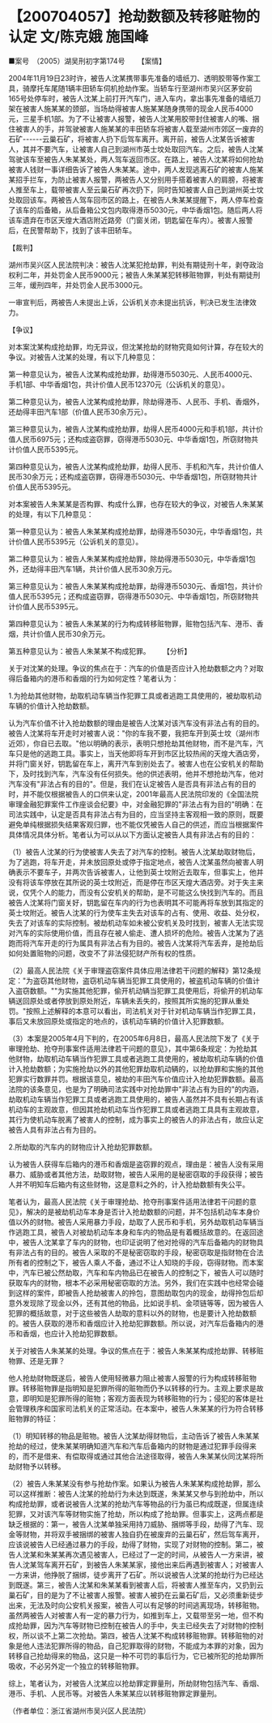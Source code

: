 # 【200704057】抢劫数额及转移赃物的认定 文/陈克娥 施国峰

■案号　（2005）湖吴刑初字第174号 　　【案情】

2004年11月19日23时许，被告人沈某携带事先准备的墙纸刀、透明胶带等作案工具，骑摩托车尾随1辆丰田轿车伺机抢劫作案。当轿车行至湖州市吴兴区茅安前165号处停车时，被告人沈某上前打开汽车门，进入车内，拿出事先准备的墙纸刀架在被害人施某某的颈部，当场劫得被害人施某某随身携带的现金人民币4000元，三星手机1部。为了不让被害人报警，被告人沈某用胶带封住被害人的嘴、捆住被害人的手，并驾驶被害人施某某的丰田轿车将被害人载至湖州市郊区一废弃的石矿------云巢石矿，将被害人扔下后驾车离开。离开前，被告人沈某告诉被害人，其并不要汽车，让被害人自己到湖州市英士坟处取回汽车。之后，被告人沈某驾驶该车至被告人朱某某处，两人驾车返回市区。在路上，被告人沈某将如何抢劫被害人钱财一事详细告诉了被告人朱某某。途中，两人发现逃离石矿的被害人施某某招手拦车，为防止被害人报警，两被告人又分别用手搭着被害人的肩膀，将被害人推至车上，载带被害人至云巢石矿再次扔下，同时告知被害人自己到湖州英士坟处取回该车。两被告人驾车回市区的路上，在被告人朱某某提醒下，两人停车检查了该车的后备箱，从后备箱公文包内取得港币5030元，中华香烟1包。随后两人将该车遗弃在市区天煌大酒店附近路旁（门窗关闭，钥匙留在车内）。被害人报警后，在民警帮助下，找到了该丰田轿车。

【裁判】

湖州市吴兴区人民法院判决：被告人沈某犯抢劫罪，判处有期徒刑十年，剥夺政治权利二年，并处罚金人民币9000元；被告人朱某某犯转移赃物罪，判处有期徒刑三年，缓刑四年，并处罚金人民币3000元。

一审宣判后，两被告人未提出上诉，公诉机关亦未提出抗诉，判决已发生法律效力。

【争议】

对本案沈某构成抢劫罪，均无异议，但沈某抢劫的财物究竟如何计算，存在较大的争议。对被告人沈某的处理，有以下几种意见：

第一种意见认为，被告人沈某构成抢劫罪，劫得港币5030元、人民币4000元、手机1部、中华香烟1包，共计价值人民币12370元（公诉机关的意见）。

第二种意见认为，被告人沈某构成抢劫罪，除劫得港币、人民币、手机、香烟外，还劫得丰田汽车1部（价值人民币30余万元）。

第三种意见认为，被告人沈某构成抢劫罪，劫得人民币4000元和手机1部，共计价值人民币6975元；还构成盗窃罪，窃得港币5030元、中华香烟1包，所窃财物共计价值人民币5395元。

第四种意见认为，被告人沈某构成抢劫罪，劫得人民币、手机和汽车，共计价值人民币30余万元；还构成盗窃罪，窃得港币5030元、中华香烟1包，所窃财物共计价值人民币5395元。

对本案被告人朱某某是否构罪、构成什么罪，也存在较大的争议，对被告人朱某某的处理，有以下几种意见：

第一种意见认为：被告人朱某某构成抢劫罪，劫得港币5030元，中华香烟1包，共计价值人民币5395元（公诉机关的意见）。

第二种意见认为：被告人朱某某构成抢劫罪，除劫得港币5030元，中华香烟1包外，还劫得丰田汽车1辆，共计价值人民币30余万元。

第三种意见认为：被告人朱某某构成抢劫罪，劫得港币5030元、香烟1包，共计价值人民币5395元；还构成盗窃罪，窃得港币5030元、中华香烟1包，所窃财物共计价值人民币5395元。

第四种意见认为：被告人朱某某的行为构成转移赃物罪，赃物包括汽车、港币、香烟，共计价值人民币30余万元。

第五种意见认为：被告人朱某某不构成犯罪。 　　【分析】

关于对沈某的处理。争议的焦点在于：汽车的价值是否应计入抢劫数额之内？对取得后备箱内的港币和香烟的行为如何定性？笔者认为：

1.为抢劫其他财物，劫取机动车辆当作犯罪工具或者逃跑工具使用的，被劫取机动车辆的价值计入抢劫数额。

认为汽车价值不计入抢劫数额的理由是被告人沈某对该汽车没有非法占有的目的。被告人沈某将车开走时对被害人说："你的车我不要，我把车开到英士坟（湖州市近郊），你自已去取。"他以明确的表示，表明只想抢劫其他财物，而不是汽车，汽车只是他的逃跑工具。事实上，当天他即将车开到市区比较热闹的天煌大酒店旁，并将门窗关好，钥匙留在车上，离开汽车到别处去了。被害人也在公安机关的帮助下，及时找到汽车，汽车没有任何损失。他的供述表明，他并不想抢劫汽车，他对汽车没有"非法占有的目的"。但是，我们在认定被告人是否具有非法占有的目的时，并不能仅根据被告人的口供来认定，2001年最高人民法院印发的《全国法院审理金融犯罪案件工作座谈会纪要》中，对金融犯罪的"非法占有为目的"明确：在司法实践中，认定是否具有非法占有为目的，应当坚持主客观相一致的原则，既要避免单纯根据损失结果客观归罪，也不能仅凭被告人自己的供述，而应当根据案件具体情况具体分析。笔者认为可以从以下方面认定被告人具有非法占有的目的：

（1）被告人沈某的行为使被害人失去了对汽车的控制。被告人沈某劫取财物后，为了逃跑，将车开走，并未放回原处或停于指定地点，被告人沈某虽然向被害人明确表示不要车子，并两次告诉被害人，让他到英士坟附近去取车，但事实上，他并没有将该车停放在其所说的英士坟附近，而是停在市区天煌大酒店旁。对于失主来说，仅凭个人的能力，而没有公安机关的帮助，是不可能这么快找到汽车的。而且被告人沈某将门窗关好，钥匙留在车内的行为也表明其不可能再将车放到其指定的英士坟附近。被告人沈某的行为使车主失去对该车的占有、使用、收益、处分权，失去了对该车的实际控制。被劫机动车如未被公安机关及时找到，被害人无法实现对汽车的实际使用价值，而且存在被人偷走、遭人损坏的危险。被告人沈某为了逃跑而将汽车开走的行为属具有非法占有为目的。被告人沈某将汽车丢弃，是抢劫后如何处置赃物的问题，改变不了非法侵犯财产所有权的性质。

（2）最高人民法院《关于审理盗窃案件具体应用法律若干问题的解释》第12条规定："为盗窃其他财物，盗窃机动车辆当犯罪工具使用的，被盗机动车辆的价值计入盗窃数额。""为实施其他犯罪，偷开机动辆当犯罪工具使用后，将偷开的机动车辆送回原处或者停放到原处附近，车辆未丢失的，按照其所实施的犯罪从重处罚。"按照上述解释的本意可以看出，司法机关对于针对机动车辆当作犯罪工具，事后又未放回原处或指定的地点的，该机动车辆的价值计入犯罪数额。

（3）本案是2005年4月下判的，在2005年6月8日，最高人民法院下发了《关于审理抢劫、抢夺刑事案件适用法律若干问题的意见》，其中第6条规定：为抢劫其他财物，劫取机动车辆当作犯罪工具或者逃跑工具使用的，被劫取机动车辆的价值计入抢劫数额；为实施抢劫以外的其他犯罪劫取机动辆的，以抢劫罪和实施的其他犯罪实行数罪并罚。根据该意见，被劫的丰田汽车价值应计入抢劫犯罪数额。最高法院的该条意见，也是为了明确司法实践中对抢劫罪中"非法占有为目的"的内涵，劫取机动车辆当作犯罪工具或者逃跑工具使用的，被告人虽然并不具有长期占有该机动车的主观故意，但因其抢劫机动车当作犯罪工具或者逃跑工具具有主观故意，其行为使机动车脱离了被害人的控制，成为事实上的被告人的非法占有，故应认定被告人具有非法占有为目的。

2.所劫取的汽车内的财物应计入抢劫犯罪数额。

认为被告人获得车后箱内的港币和香烟是盗窃罪的观点，理由是：被告人没有采用暴力、威胁或者其他方法，劫取财物，被告人采用的是秘密窃取的手段获得；被告人并不明知车后箱内有这些财物，这是意料之外的，计入抢劫数额有失公平。

笔者认为，最高人民法院《关于审理抢劫、抢夺刑事案件适用法律若干问题的意见》，解决的是被劫机动车本身是否计入抢劫数额的问题，并不包括机动车本身价值以外的财物。被告人采用暴力手段，劫取了人民币和手机，另外劫取机动车辆当作逃跑工具，被告人对被劫机动车本身和车内的物品是有着概括故意的。在返回途中，被告人沈某拿了车内的财物，也印证说明了他对抢得的汽车后备箱内的财物具有非法占有的目的。被告人采取的不是秘密窃取的手段，秘密窃取是指财物在合法所有者的控制之下，被告人乘人不备，通过不让人知晓的手段，窃得财物。而本案中，汽车已被公然劫取，汽车和车内物品已在被告人的控制之下，被告人可以随时获取车内的财物，根本不必采用秘密窃取的方法。另外，我们在实践中也经常会碰到这样的案件，即被告人抢劫被害人的拎包，意图劫取包内的现金，劫得拎包后却意外发现除了现金以外，还有其他的物品，比如说手机、金项链等等，因为被告人犯罪的概括故意，对于这些被告人劫取的意料以外的财物，也是要计入抢劫数额的。被告人获取的港币和香烟应计入抢劫犯罪数额。所以说，对汽车后备箱内的港币和香烟，也应计入抢劫犯罪数额。

关于对被告人朱某某的处理。争议的焦点在于：被告人朱某某构成抢劫罪、转移赃物罪、还是无罪？

他人抢劫财物既遂后，被告人使用轻微暴力阻止被害人报警的行为构成转移赃物罪。转移赃物罪是指明知是犯罪所得的赃物而仍予以转移的行为。主观上要求是故意，即明知是犯罪所得的赃物；客观方面表现为转移赃物的行为；侵犯的客体是社会管理秩序和国家司法机关的正常活动。在本案中，被告人朱某某的行为符合转移赃物罪的特征：

（1）明知转移的物品是赃物。被告人沈某劫得财物后，主动告诉了被告人朱某某抢劫的经过，使朱某某明确知道汽车和汽车后备箱内的财物是通过犯罪手段得来的，而不是借来、有偿取得或通过其他合法途径取得，被告人朱某某伙同沈某将所劫财物予以转移。

（2）被告人朱某某没有参与抢劫作案。如果认为被告人朱某某构成抢劫罪，那么可以这样推断：被告人沈某的抢劫行为未达到既遂，朱某某又参与到抢劫中，所以构成抢劫罪，或者说被告人沈某的抢劫汽车等物品的行为虽已构成既遂，但属连续犯罪，又对该汽车等财物实施了抢劫，所以构成了抢劫罪。但事实上，这两点都是缺乏根据的：第一，被告人沈某单独采用持刀威胁、捆绑等手段，劫得了汽车、现金等财物，并将双手被捆绑的被害人独自扔在被废弃的云巢石矿，然后驾车离开，应该说被告人已经通过暴力的手段，劫得了财物，实现了对财物的控制。第二，被告人沈某和朱某某再次遇见被害人，已经过了一定的时间，从被告人一方来讲，被告人沈某驾车离开石矿，到被告人朱某某家，接他出来后再遇到被害人；对被害人一方来讲，他挣脱了捆绑，徒步离开了石矿。所以说被告人沈某的抢劫行为已经达到既遂。第三，被告人沈某和朱某某看到被害人后，将被害人推至车内，又扔到云巢石矿，目的是为了不让被害人报警。被害人被扔在云巢石矿后，又必须重新徒步出来，无法及时向公安机关报案，被告人可以有足够的时间逃离现场，转移赃物。虽然两被告人对被害人有一定的暴力行为，如推到车上，又载带至另一地，但不构成抢劫罪，因为汽车等财物已控制在被告人的手中，失主已经失去了对财物的控制权，所以谈不上第二次抢劫。第四，被告人沈某不构成转移赃物罪。转移赃物的对象是他人违法犯罪所得的物品，自己犯罪取得的财物，不能成为本罪的对象，因为转移自己抢劫得来的物品，这只是一种不可罚的事后行为，它已被所犯的抢劫罪所吸收，不必另外定一个独立的转移赃物罪。

综上，笔者认为，对被告人沈某应以抢劫罪定罪量刑，所劫财物包括汽车、香烟、港币、手机、人民币等。对被告人朱某某应以转移赃物罪定罪量刑。

（作者单位：浙江省湖州市吴兴区人民法院）